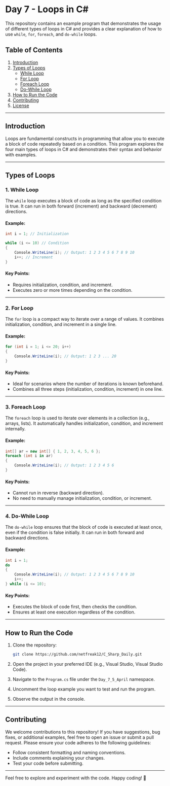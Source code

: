 # Day 7 - Loops in C#

This repository contains an example program that demonstrates the usage of different types of loops in C# and provides a clear explanation of how to use `while`, `for`, `foreach`, and `do-while` loops.

## Table of Contents

1. [Introduction](#introduction)
2. [Types of Loops](#types-of-loops)
   - [While Loop](#1-while-loop)
   - [For Loop](#2-for-loop)
   - [Foreach Loop](#3-foreach-loop)
   - [Do-While Loop](#4-do-while-loop)
3. [How to Run the Code](#how-to-run-the-code)
4. [Contributing](#contributing)
5. [License](#license)

---

## Introduction

Loops are fundamental constructs in programming that allow you to execute a block of code repeatedly based on a condition. This program explores the four main types of loops in C# and demonstrates their syntax and behavior with examples.

---

## Types of Loops

### 1. While Loop

The `while` loop executes a block of code as long as the specified condition is true. It can run in both forward (increment) and backward (decrement) directions.

#### Example:
```csharp
int i = 1; // Initialization

while (i <= 10) // Condition
{
    Console.WriteLine(i); // Output: 1 2 3 4 5 6 7 8 9 10
    i++; // Increment
}
```

#### Key Points:
- Requires initialization, condition, and increment.
- Executes zero or more times depending on the condition.

---

### 2. For Loop

The `for` loop is a compact way to iterate over a range of values. It combines initialization, condition, and increment in a single line.

#### Example:
```csharp
for (int i = 1; i <= 20; i++)
{
    Console.WriteLine(i); // Output: 1 2 3 ... 20
}
```

#### Key Points:
- Ideal for scenarios where the number of iterations is known beforehand.
- Combines all three steps (initialization, condition, increment) in one line.

---

### 3. Foreach Loop

The `foreach` loop is used to iterate over elements in a collection (e.g., arrays, lists). It automatically handles initialization, condition, and increment internally.

#### Example:
```csharp
int[] ar = new int[] { 1, 2, 3, 4, 5, 6 };
foreach (int i in ar)
{
    Console.WriteLine(i); // Output: 1 2 3 4 5 6
}
```

#### Key Points:
- Cannot run in reverse (backward direction).
- No need to manually manage initialization, condition, or increment.

---

### 4. Do-While Loop

The `do-while` loop ensures that the block of code is executed at least once, even if the condition is false initially. It can run in both forward and backward directions.

#### Example:
```csharp
int i = 1;
do
{
    Console.WriteLine(i); // Output: 1 2 3 4 5 6 7 8 9 10
    i++;
} while (i <= 10);
```

#### Key Points:
- Executes the block of code first, then checks the condition.
- Ensures at least one execution regardless of the condition.

---

## How to Run the Code

1. Clone the repository:
   ```bash
   git clone https://github.com/netfreak12/C_Sharp_Daily.git
   ```

2. Open the project in your preferred IDE (e.g., Visual Studio, Visual Studio Code).

3. Navigate to the `Program.cs` file under the `Day_7_5_April` namespace.

4. Uncomment the loop example you want to test and run the program.

5. Observe the output in the console.

---

## Contributing

We welcome contributions to this repository! If you have suggestions, bug fixes, or additional examples, feel free to open an issue or submit a pull request. Please ensure your code adheres to the following guidelines:
- Follow consistent formatting and naming conventions.
- Include comments explaining your changes.
- Test your code before submitting.

---


Feel free to explore and experiment with the code. Happy coding! 🚀

